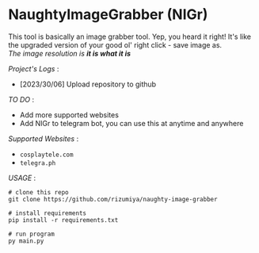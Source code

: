 NaughtyImageGrabber (NIGr)
======

This tool is basically an image grabber tool. Yep, you heard it right! It's like the upgraded version of your good ol' right click - save image as.<br>
_The image resolution is **it is what it is**_


_Project's Logs_ :

- [2023/30/06] Upload repository to github


_TO DO_ :

- Add more supported websites
- Add NIGr to telegram bot, you can use this at anytime and anywhere


_Supported Websites_ :
- `cosplaytele.com`
- `telegra.ph`


_USAGE_ :
~~~
# clone this repo
git clone https://github.com/rizumiya/naughty-image-grabber

# install requirements
pip install -r requirements.txt

# run program
py main.py
~~~
